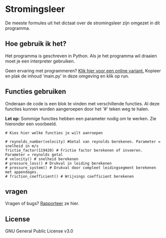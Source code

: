 # Stromingsleer
De meeste formules uit het dictaat over de stromingsleer zijn omgezet in dit programma.

## Hoe gebruik ik het?
Het programma is geschreven in Python. Als je het programma wil draaien moet je een interpreter gebruiken. 

Geen ervaring met programmeren? 
[Klik hier voor een online variant.](https://repl.it/languages/python3) 
Kopieer en plak de inhoud 'main.py' in deze omgeving en klik op run.

## Functies gebruiken
Onderaan de code is een blok te vinden met verschillende functies. Al deze functies kunnen worden aangeroepen door het '#' teken weg te halen. 

**Let op:** Sommige functies hebben een parameter nodig om te werken. Zie hieronder een voorbeeld.
```` 
# Kies hier welke functies je wilt aanroepen

# reynolds_number(velocity) #Getal van reynolds berekenen. Parameter = snelheid in m/s
frictie_factor(119420) # Frictie factor berekenen of invoeren. Parameter = reynolds getal
# velocity() # snelheid berekenen
# pressure_loss() # Drukval in leiding berekenen
# pressure_system() # Drukval door compleet leidingsegment berekenen met appendages.
# friction_coefficient() # Wrijvings coefficient berekenen
````

## vragen
Vragen of bugs? [Rapporteer](https://github.com/ValentijnK/Stromingsleer/issues) ze hier.

## License
GNU General Public License v3.0